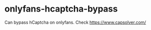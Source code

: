 # onlyfans-hcaptcha-bypass
Can bypass hCaptcha on onlyfans. Check https://www.capsolver.com/ 




















